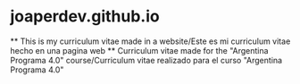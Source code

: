 # joaperdev.github.io
** This is my curriculum vitae made in a website/Este es mi curriculum vitae hecho en una pagina web **
Curriculum vitae made for the "Argentina Programa 4.0" course/Curriculum vitae realizado para el curso "Argentina Programa 4.0"
